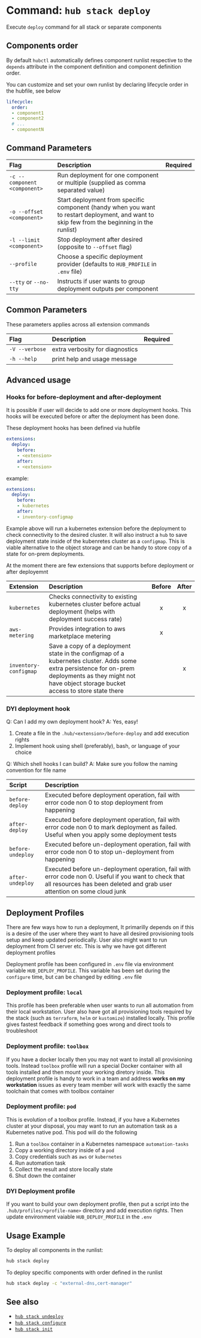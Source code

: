 # Command: `hub stack deploy`

Execute `deploy` command for all stack or separate components

## Components order

By default `hubctl` automatically defines component runlist respective to the  `depends` attribute in the component definition and component definition order. 

You can customize and set your own runlist by declaring lifecycle order in the hubfile, see below 

```yaml
lifecycle:
  order:
  - component1
  - component2
  # ...
  - componentN
```

## Command Parameters

| Flag   | Description | Required
| :-------- | :-------- | :-: |
| `-c --component <component>` | Run deployment for one  component or multiple (supplied as comma separated value) | |
| `-o --offset <component>` | Start deployment from specific component (handy when you want to restart deployment, and want to skip few from the beginning in the runlist)  | |
| `-l --limit <component>` | Stop deployment after desired (opposite to `--offset` flag)  | |
| `--profile` | Choose a specific deployment provider (defaults to `HUB_PROFILE` in `.env` file)  | |
| `--tty` or `--no-tty` | Instructs if user wants to group deployment outputs per component | |

## Common Parameters

These parameters applies across all extension commands

| Flag   | Description | Required
| :-------- | :-------- | :-: |
| `-V --verbose` | extra verbosity for diagnostics | |
| `-h --help` | print help and usage message | |

## Advanced usage

### Hooks for before-deployment and after-deployment

It is possible if user will decide to add one or more deployment hooks. This hooks will be executed before or after the deployment has been done.

These deployment hooks has been defined via hubfile

```yaml
extensions:
  deploy:
    before:
    - <extension>
    after:
    - <extension>
```

example:

```yaml
extensions:
  deploy:
    before:
    - kubernetes
    after:
    - inventory-configmap
```

Example above will run a kubernetes extension before the deployment to check connectivity to the desired cluster. It will also instruct a `hub` to save deployment state inside of the kubenretes cluster as a `configmap`. This is viable alternative to the object storage and can be handy to store copy of a state for on-prem deployments.

At the moment there are few extensions that supports before deployment or after deployemnt

| Extension  | Description | Before | After |
| :-------- | :-------- | :-: | :-: |
| `kubernetes` | Checks connectivity to existing kubernetes cluster before actual deployment (helps with deployment success rate) | x | x |
| `aws-metering` | Provides integration to aws marketplace metering | x | |
| `inventory-configmap` | Save a copy of a deployment state in the configmap of a kubernetes cluster. Adds some extra persistence for on-prem deployments as they might not have object storage bucket access to store state there | | x |

### DYI deployment hook

Q: Can I add my own deployment hook?
A: Yes, easy!

1. Create a file in the `.hub/<extension>/before-deploy` and add execution rights
2. Implement hook using shell (preferably), bash, or language of your choice

Q: Which shell hooks I can build?
A: Make sure you follow the naming convention for file name

| Script | Description |
| :-------- | :-------- |
| `before-deploy` | Executed before deployment operation, fail with error code non 0 to stop deployment from happening |
| `after-deploy` | Executed before deployment operation, fail with error code non 0 to mark deployment as failed. Useful when you apply some deployment tests |
| `before-undeploy` | Executed before un-deployment operation, fail with error code non 0 to stop un-deployment from happening |
| `after-undeploy` | Executed before un-deployment operation, fail with error code non 0. Useful if you want to check that all resources has been deleted and grab user attention on some cloud junk |

## Deployment Profiles

There are few ways how to run a deployment, It primarilly depends on if this is a desire of the user where they want to have all desired provisioning tools setup and keep updated periodically. User also might  want to run deployment from CI server etc. This is why we have got different deployment profiles

Deployment profile has been configured in `.env` file via environment variable `HUB_DEPLOY_PROFILE`. This variable has been set during the `configure` time, but can be changed by editing `.env` file

### Deployment profile: `local`

This profile has been preferable when user wants to run all automation from their local workstation. User also have got all provisioning tools required by the stack (such as `terraform`, `helm` or `kustomize`) installed locally. This profile gives fastest feedback if something goes wrong and direct tools to troubleshoot

### Deployment profile: `toolbox`

If you have a docker locally then you may not want to install all provisioning tools. Instead `toolbox` profile will run a special Docker container with all tools installed and then mount your working diretory inside. This deployment profile is handy to work in a team and  address __works on my workstation__ issues as every team member will work with exactly the same toolchain that comes with toolbox container


### Deployment profile: `pod`

This is evolution of a toolbox profile. Instead, if you have a Kubernetes cluster at your disposal, you may want to run an automation task as a Kubernetes native pod. This pod will do the following

1. Run a `toolbox` container in a Kubernetes namespace `automation-tasks`
2. Copy a working directory inside of a `pod`
3. Copy credentials such as `aws` or `kubernetes`
4. Run automation task
5. Collect the result and store locally state
6. Shut down the container

### DYI Deployment profile

If you want to build your own deployment profile, then put a script into the `.hub/profiles/<profile-name>` directory and add execution rights. Then update environment vaiable `HUB_DEPLOY_PROFILE` in the `.env`

## Usage Example

To deploy all components in the runlist:

```bash
hub stack deploy
```

To deploy specific components with order defined in the runlist

```bash
hub stack deploy -c "external-dns,cert-manager"
```


## See also

* [`hub stack undeploy`](hub-stack-undeploy.md)
* [`hub stack configure`](hub-stack-configure.md)
* [`hub stack init`](hub-stack-init.md)
